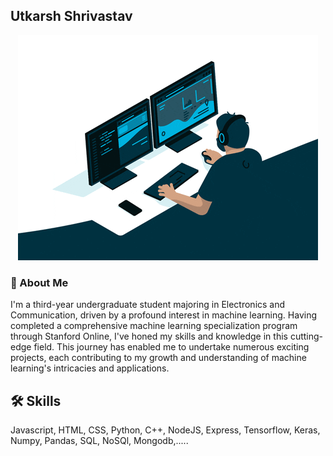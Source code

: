 ## Utkarsh Shrivastav

<div align="center"> 
   <img src = "giphy.gif" alt="Favourite GIF">
</div>


### 🚀 About Me
I'm a third-year undergraduate student majoring in Electronics and Communication, driven by a profound interest in machine learning. Having completed a comprehensive machine learning specialization program through Stanford Online, I've honed my skills and knowledge in this cutting-edge field. This journey has enabled me to undertake numerous exciting projects, each contributing to my growth and understanding of machine learning's intricacies and applications.


## 🛠 Skills
Javascript, HTML, CSS, Python, C++, NodeJS, Express, Tensorflow, Keras, Numpy, Pandas, SQL, NoSQl, Mongodb,.....




